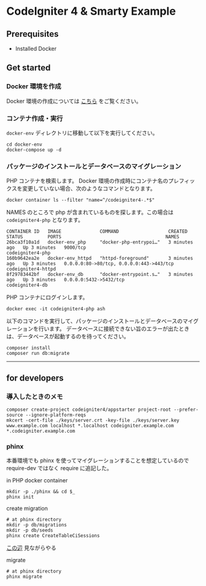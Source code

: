 # CodeIgniter 4 & Smarty Example

## Prerequisites

- Installed Docker

## Get started

### Docker 環境を作成

Docker 環境の作成については [こちら](docker-env/README.md) をご覧ください。

### コンテナ作成・実行

`docker-env` ディレクトリに移動して以下を実行してください。

```shell
cd docker-env
docker-compose up -d
```

### パッケージのインストールとデータベースのマイグレーション

PHP コンテナを検索します。
Docker 環境の作成時にコンテナ名のプレフィックスを変更していない場合、次のようなコマンドとなります。

```shell
docker container ls --filter "name=^/codeigniter4-.*$"
```

NAMES のところで php が含まれているものを探します。この場合は `codeigniter4-php` となります。

```text
CONTAINER ID   IMAGE              COMMAND                  CREATED         STATUS         PORTS                                      NAMES
26bca3f10a1d   docker-env_php     "docker-php-entrypoi…"   3 minutes ago   Up 3 minutes   9000/tcp                                   codeigniter4-php
160b9642ea2e   docker-env_httpd   "httpd-foreground"       3 minutes ago   Up 3 minutes   0.0.0.0:80->80/tcp, 0.0.0.0:443->443/tcp   codeigniter4-httpd
8f29783442bf   docker-env_db      "docker-entrypoint.s…"   3 minutes ago   Up 3 minutes   0.0.0.0:5432->5432/tcp                     codeigniter4-db
```

PHP コンテナにログインします。

```shell
docker exec -it codeigniter4-php ash
```

以下のコマンドを実行して、パッケージのインストールとデータベースのマイグレーションを行います。
データベースに接続できない旨のエラーが出たときは、データベースが起動するのを待ってください。

```shell
composer install
composer run db:migrate
```

---

## for developers

### 導入したときのメモ

```shell
composer create-project codeigniter4/appstarter project-root --prefer-source --ignore-platform-reqs
mkcert -cert-file ./keys/server.crt -key-file ./keys/server.key www.example.com localhost *.localhost codeigniter.example.com *.codeigniter.example.com
```

### phinx

本番環境でも phinx を使ってマイグレーションすることを想定しているので require-dev ではなく require に追記した。

in PHP docker container

```shell
mkdir -p ./phinx && cd $_
phinx init
```

create migration

```shell
# at phinx directory
mkdir -p db/migrations
mkdir -p db/seeds
phinx create CreateTableCiSessions
```

[この辺](https://book.cakephp.org/phinx/0/en/migrations.html) 見ながらやる

migrate

```shell
# at phinx directory
phinx migrate
```
